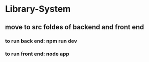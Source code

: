 # Library-System

## move to src foldes of backend and front end

### to run back end: npm run dev
### to run front end: node app
